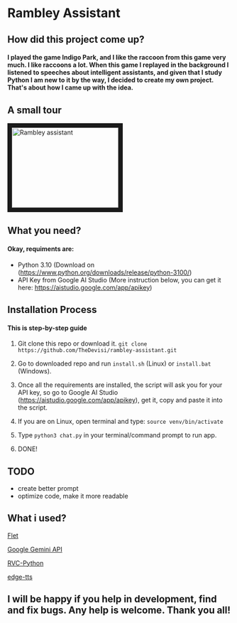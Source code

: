 # Rambley Assistant
## How did this project come up?
#### I played the game Indigo Park, and I like the raccoon from this game very much. I like raccoons a lot. When this game I replayed in the background I listened to speeches about intelligent assistants, and given that I study Python I am new to it by the way, I decided to create my own project. That's about how I came up with the idea.

## A small tour
<a href="https://youtu.be/GKLFbjEzYkg" target="_blank"><img src="http://img.youtube.com/vi/GKLFbjEzYkg/0.jpg" 
alt="Rambley assistant" width="240" height="180" border="10" /></a>

## What you need?
#### Okay, requiments are:
+ Python 3.10 (Download on (https://www.python.org/downloads/release/python-3100/)
+ API Key from Google AI Studio (More instruction below, you can get it here: https://aistudio.google.com/app/apikey)

## Installation Process
#### This is step-by-step guide
1. Git clone this repo or download it. ```git clone https://github.com/TheDevisi/rambley-assistant.git```

2. Go to downloaded repo and run `install.sh` (Linux) or `install.bat` (Windows).
3. Once all the requirements are installed, the script will ask you for your API key, so go to Google AI Studio (https://aistudio.google.com/app/apikey), get it, copy and paste it into the script.
4. If you are on Linux, open terminal and type: ```source venv/bin/activate```
5. Type `python3 chat.py` in your terminal/command prompt to run app.
6. DONE!

## TODO
+ create better prompt
+ optimize code, make it more readable
## What i used?
[Flet](https://github.com/flet-dev/flet)

[Google Gemini API](https://ai.google.dev/aistudio)

[RVC-Python](https://github.com/daswer123/rvc-python)

[edge-tts](https://github.com/rany2/edge-tts)

## I will be happy if you help in development, find and fix bugs. Any help is welcome. Thank you all! 